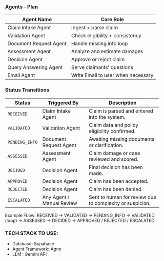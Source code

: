 ### Agents - Plan

| Agent Name             | Core Role                       |
| ---------------------- | ------------------------------- |
| Claim Intake Agent     | Ingest + parse claim            |
| Validation Agent       | Check eligibility + consistency |
| Document Request Agent | Handle missing info loop        |
| Assessment Agent       | Analyze and estimate damages    |
| Decision Agent         | Approve or reject claim         |
| Query Answering Agent  | Serve claimants' questions      |
| Email Agent            | Write Email to user when necessary |

### Status Transitions

| **Status**     | **Triggered By**          | **Description**                                          |
| -------------- | ------------------------- | -------------------------------------------------------- |
| `RECEIVED`     | Claim Intake Agent        | Claim is parsed and entered into the system.             |
| `VALIDATED`    | Validation Agent          | Claim data and policy eligibility confirmed.             |
| `PENDING_INFO` | Document Request Agent    | Awaiting missing documents or clarification.             |
| `ASSESSED`     | Assessment Agent          | Claim damage or case reviewed and scored.                |
| `DECIDED`      | Decision Agent            | Final decision has been made.                            |
| `APPROVED`     | Decision Agent            | Claim has been accepted.                                 |
| `REJECTED`     | Decision Agent            | Claim has been denied.                                   |
| `ESCALATED`    | Any Agent / Manual Review | Sent to human for review due to complexity or suspicion. |

Example FLow:
RECEIVED
  → VALIDATED 
    → PENDING_INFO → VALIDATED (loop)
      → ASSESSED 
        → DECIDED 
          → APPROVED / REJECTED / ESCALATED

### TECH STACK TO USE:

- Database: Supabase
- Agent Framework: Agno
- LLM : Gemini API

